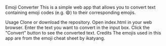 Emoji Converter
This is a simple web app that allows you to convert text containing emoji codes (e.g. :smile:) to their corresponding emojis.

Usage
Clone or download the repository.
Open index.html in your web browser.
Enter the text you want to convert in the input box.
Click the "Convert" button to see the converted text.
Credits
The emojis used in this app are from the emoji cheat sheet by ikatyang.